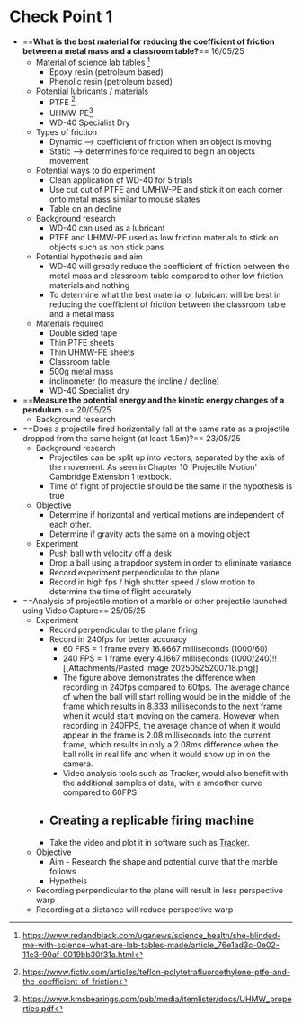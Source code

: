 # Check Point 1
- ==**What is the best material for reducing the coefficient of friction between a metal mass and a classroom table?**== 16/05/25
	- Material of science lab tables [^1]
		- Epoxy resin (petroleum based)
		- Phenolic resin (petroleum based)
	- Potential lubricants / materials
		- PTFE [^2]
		- UHMW-PE[^3]
		- WD-40 Specialist Dry 
	- Types of friction
		- Dynamic --> coefficient of friction when an object is moving
		- Static --> determines force required to begin an objects movement
	- Potential ways to do experiment
		- Clean application of WD-40 for 5 trials
		- Use cut out of PTFE and UMHW-PE and stick it on each corner onto metal mass similar to mouse skates
		- Table on an decline
	- Background research
		- WD-40 can used as a lubricant
		- PTFE and UHMW-PE used as low friction materials to stick on objects such as non stick pans
	- Potential hypothesis and aim
		- WD-40 will greatly reduce the coefficient of friction between the metal mass and classroom table compared to other low friction materials and nothing
		- To determine what the best material or lubricant will be best in reducing the coefficient of friction between the classroom table and a metal mass
	- Materials required
		- Double sided tape
		- Thin PTFE sheets
		- Thin UHMW-PE sheets
		- Classroom table
		- 500g metal mass
		- inclinometer (to measure the incline / decline)
		- WD-40 Specialist dry 
- ==**Measure the potential energy and the kinetic energy changes of a pendulum.**== 20/05/25
	- Background research
- ==Does a projectile fired horizontally fall at the same rate as a projectile dropped from the same height (at least 1.5m)?==  23/05/25
	- Background research
		- Projectiles can be split up into vectors, separated by the axis of the movement. As seen in Chapter 10 'Projectile Motion' Cambridge Extension 1 textbook.
		- Time of flight of projectile should be the same if the hypothesis is true
	- Objective
		- Determine if horizontal and vertical motions are independent of each other. 
		- Determine if gravity acts the same on a moving object
	- Experiment
		- Push ball with velocity off a desk
		- Drop a ball using a trapdoor system in order to eliminate variance 
		- Record experiment perpendicular to the plane
		- Record in high fps / high shutter speed / slow motion to determine the time of flight accurately
- ==Analysis of projectile motion of a marble or other projectile launched using Video Capture== 25/05/25
	- Experiment
		- Record perpendicular to the plane firing
		- Record in 240fps for better accuracy
			- 60 FPS = 1 frame every 16.6667 milliseconds (1000/60)
			- 240 FPS = 1 frame every 4.1667 milliseconds (1000/240)!![[Attachments/Pasted image 20250525200718.png]]
			- The figure above demonstrates the difference when recording in 240fps compared to 60fps. The average chance of when the ball will start rolling would be in the middle of the frame which results in 8.333 milliseconds to the next frame when it would start moving on the camera. However when recording in 240FPS, the average chance of when it would appear in the frame is 2.08 milliseconds into the current frame, which results in only a 2.08ms difference when the ball rolls in real life and when it would show up in on the camera.
			- Video analysis tools such as Tracker, would also benefit with the additional samples of data, with a smoother curve compared to 60FPS
		- Creating a replicable firing machine
			- 
		- Take the video and plot it in software such as [Tracker](https://opensourcephysics.github.io/tracker-website/).
	- Objective
		- Aim - Research the shape and potential curve that the marble follows
		- Hypotheis
	- Recording perpendicular to the plane will result in less perspective warp
	- Recording at a distance will reduce perspective warp

[^1]: https://www.redandblack.com/uganews/science_health/she-blinded-me-with-science-what-are-lab-tables-made/article_76e1ad3c-0e02-11e3-90af-0019bb30f31a.html

[^2]: https://www.fictiv.com/articles/teflon-polytetrafluoroethylene-ptfe-and-the-coefficient-of-friction

[^3]: https://www.kmsbearings.com/pub/media/itemlister/docs/UHMW_properties.pdf
